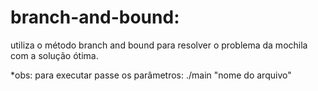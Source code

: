# branch-and-bound:

utiliza o método branch and bound para resolver o problema da mochila com a solução ótima.

*obs: para executar passe os parâmetros: ./main "nome do arquivo"
